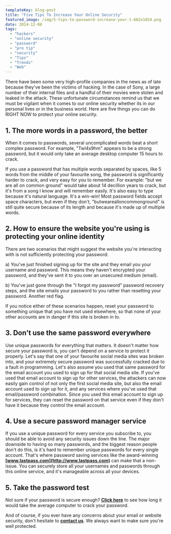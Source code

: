 ```yaml
---
templateKey: blog-post
title: "Five Tips To Increase Your Online Security"
featured_image: /img/5-tips-to-password-increase-your-1-682x1024.png
date: 2014-12-08
tags:
  - "hackers"
  - "online security"
  - "password"
  - "pro tip"
  - "security"
  - "Tips"
  - "Trends"
  - "Web"
---
```


There have been some very high-profile companies in the news as of late because they've been the victims of hacking. In the case of Sony, a large number of their internal files and a handful of their movies were stolen and leaked in the attack. These unfortunate circumstances remind us that we must be vigilant when it comes to our online security whether its in our personal lives or in the business world. Here are five things you can do RIGHT NOW to protect your online security.

1\. The more words in a password, the better
--------------------------------------------

When it comes to passwords, several uncomplicated words beat a short complex password. For example, "Twl4x9hm" appears to be a strong password, but it would only take an average desktop computer 15 hours to crack.

If you use a password that has multiple words separated by spaces, like 5 words from the middle of your favourite song, the password is significantly harder to crack, and very easy for you to remember. For example: "but we are all on common ground" would take about 14 decillion years to crack, but it's from a song I know and will remember easily. It's also easy to type because it's natural language. It's a win-win! Most password fields accept space characters, but even if they don't, "butwearealloncommonground" is still quite secure because of its length and because it's made up of multiple words.

2\. How to ensure the website you're using is protecting your online identity
-----------------------------------------------------------------------------

There are two scenarios that might suggest the website you're interacting with is not sufficiently protecting your password:

a) You've just finished signing up for the site and they email you your username and password. This means they haven't encrypted your password, and they've sent it to you over an unsecured medium (email).

b) You've just gone through the "I forgot my password" password recovery steps, and the site emails your password to you rather than resetting your password. Another red flag.

If you notice either of these scenarios happen, reset your password to something unique that you have not used elsewhere, so that none of your other accounts are in danger if this site is broken in to.

3\. Don't use the same password everywhere
------------------------------------------

Use unique passwords for everything that matters. It doesn't matter how secure your password is, you can't depend on a service to protect it properly. Let's say that one of your favourite social media sites was broken into, and your extremely secure password was successfully cracked due to a fault in programming. Let's also assume you used that same password for the email account you used to sign up for that social media site. If you've used that email account to sign up for other services, the attackers can now easily gain control of not only the first social media site, but also the email account used to sign up for it, and any services where you've used that email/password combination. Since you used this email account to sign up for services, they can reset the password on that service even if they don't have it because they control the email account.

4\. Use a secure password manager service
-----------------------------------------

If you use a unique password for every service you subscribe to, you should be able to avoid any security issues down the line. The major downside to having so many passwords, and the biggest reason people don't do this, is it's hard to remember unique passwords for every single account. That's where password saving services like the award-winning **[www.lastpass.com](http://www.lastpass.com)** can make that a non-issue. You can securely store all your usernames and passwords through this online service, and it's manageable across all your devices.

5\. Take the password test
--------------------------

Not sure if your password is secure enough? **[Click here](https://howsecureismypassword.net)** to see how long it would take the average computer to crack your password.

And of course, if you ever have any concerns about your email or website security, don't hesitate to **[contact us](https://graphicintuitions.com/get-in-touch/)**. We always want to make sure you're well protected.